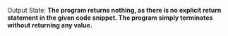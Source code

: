 Output State: **The program returns nothing, as there is no explicit return statement in the given code snippet. The program simply terminates without returning any value.**